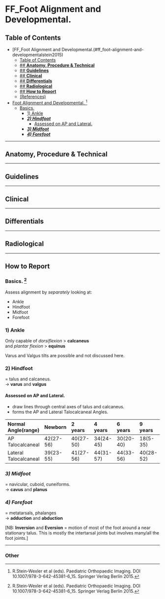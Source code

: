 
# FF_Foot Alignment and Developmental. 

## Table of Contents
- [FF_Foot Alignment and Developmental.(#ff_foot-alignment-and-developmentalstein2015)
  - [Table of Contents](#table-of-contents)
  - [## **Anatomy, Procedure & Technical**](#-anatomy-procedure--technical)
  - [## **Guidelines**](#-guidelines)
  - [## **Clinical**](#-clinical)
  - [## **Differentials**](#-differentials)
  - [## **Radiological**](#-radiological)
  - [## **How to Report**](#-how-to-report)
  - [(References)](#references)
- [Foot Alignment and Developmental. [^Stein2015]](#foot-alignment-and-developmental-stein2015)
  - [Basics.](#basics)
    - [1) Ankle](#1-ankle)
    - [***2) Hindfoot***](#2-hindfoot)
      - [Assessed on AP and Lateral.](#assessed-on-ap-and-lateral)
    - [***3) Midfoot***](#3-midfoot)
    - [***4) Forefoot***](#4-forefoot)

---

## **Anatomy, Procedure & Technical**

---

## **Guidelines**

---
## **Clinical**

---
## **Differentials**

---
## **Radiological**

---

## **How to Report**  

### **Basics**.   [^Stein2015]

Assess alignment by _separately_ looking at:

 - Ankle
 - Hindfoot
 - Midfoot
 - Forefoot

### 1) **Ankle** 

Only capable of 
_dorsiflexion_  > **calcaneus**   
and _plantar flexion_ > **equinus**

Varus and Valgus tilts are possible and not discussed here. 

### 2) **Hindfoot**

= talus and calcaneus.  
-> **varus** and **valgus**  

#### Assessed on AP and Lateral. 
- draw lines through central axes of talus and calcaneus.
- forms the AP and Lateral Talocalcaneal Angles.

| Normal Angle(range)   | Newborn   | 2 years   | 4 years   | 6 years   | 9 years   |
| :-------------------- | :-------- | :-------- | :-------- | :-------- | :-------- |
| AP Talocalcaneal      | 42(27-56) | 40(27-50) | 34(24-45) | 30(20-40) | 18(5-35)  |
| Lateral Talocalcaneal | 39(23-55) | 41(27-56) | 44(31-57) | 44(33-56) | 40(28-52) |


### ***3) Midfoot***

= navicular, cuboid, cuneiforms.  
-> **cavus** and **planus** 

### ***4) Forefoot***

= metatarsals, phalanges  
-> **adduction** and **abduction**



[NB: **Inversion** and **Eversion** = motion of most of the foot around a near stationary talus. This is mostly the intertarsal joints but involves many/all the foot joints.] 

--- 

### Other 


[^Stein2015]: R.Stein-Wexler et al (eds). Paediatric Orthopaedic Imaging.
DOI 10.1007/978-3-642-45381-6_15. Springer Verlag Berlin 2015.


 